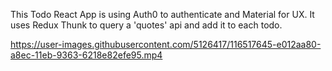 This Todo React App is using Auth0 to authenticate and Material for UX.
It uses Redux Thunk to query a 'quotes' api and add it to each todo.


https://user-images.githubusercontent.com/5126417/116517645-e012aa80-a8ec-11eb-9363-6218e82efe95.mp4

